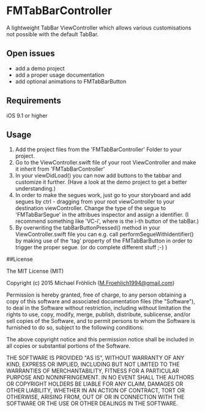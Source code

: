 # FMTabBarController
A lightweight TabBar ViewController which allows various customisations not possible with the default TabBar.

## Open issues

* add a demo project
* add a proper usage documentation
* add optional animations to FMTabBarButton

## Requirements

iOS 9.1 or higher

## Usage
 1. Add the project files from the 'FMTabBarController' Folder to your project.
 2. Go to the ViewController.swift file of your root ViewController and make it inherit from 'FMTabBarController'
 3. In your viewDidLoad() you can now add buttons to the tabbar and customize it further. (Have a look at the demo project to get a better understanding.)
 4. In order to make the segues work, just go to your storyboard and add segues by ctrl - dragging from your root viewController to your destination viewController. Change the type of the segue to 'FMTabBarSegue' in the attribues inspector and assign a identifier. (I recommend something like 'VC-i', where is the i-th button of the tabBar.)
 5. By overwriting the tabBarButtonPressed() method in your ViewController.swift file you can e.g. call performSegueWithIdentifier() by making use of the 'tag' property of the FMTabBarButton in order to trigger the proper segue. (or do complete different stuff ;-) )

##License 

The MIT License (MIT)

Copyright (c) 2015 Michael Fröhlich (M.Froehlich1994@gmail.com)

Permission is hereby granted, free of charge, to any person obtaining a copy
of this software and associated documentation files (the "Software"), to deal
in the Software without restriction, including without limitation the rights
to use, copy, modify, merge, publish, distribute, sublicense, and/or sell
copies of the Software, and to permit persons to whom the Software is
furnished to do so, subject to the following conditions:

The above copyright notice and this permission notice shall be included in all
copies or substantial portions of the Software.

THE SOFTWARE IS PROVIDED "AS IS", WITHOUT WARRANTY OF ANY KIND, EXPRESS OR
IMPLIED, INCLUDING BUT NOT LIMITED TO THE WARRANTIES OF MERCHANTABILITY,
FITNESS FOR A PARTICULAR PURPOSE AND NONINFRINGEMENT. IN NO EVENT SHALL THE
AUTHORS OR COPYRIGHT HOLDERS BE LIABLE FOR ANY CLAIM, DAMAGES OR OTHER
LIABILITY, WHETHER IN AN ACTION OF CONTRACT, TORT OR OTHERWISE, ARISING FROM,
OUT OF OR IN CONNECTION WITH THE SOFTWARE OR THE USE OR OTHER DEALINGS IN THE
SOFTWARE.
